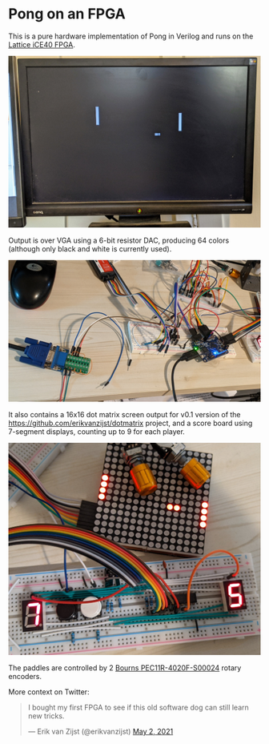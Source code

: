 # Pong on an FPGA

This is a pure hardware implementation of Pong in Verilog and runs on the
[Lattice iCE40 FPGA](https://1bitsquared.com/collections/fpga/products/icebreaker).

![](media/monitor.jpg)

Output is over VGA using a 6-bit resistor DAC, producing 64 colors (although
only black and white is currently used).

![](media/ratsnest.jpg)

It also contains a 16x16 dot matrix screen output for v0.1 version of the
https://github.com/erikvanzijst/dotmatrix project, and a score board using
7-segment displays, counting up to 9 for each player.

![](media/pong.jpg)

The paddles are controlled by 2 [Bourns PEC11R-4020F-S00024](https://www.jameco.com/webapp/wcs/stores/servlet/ProductDisplay?productId=2323551)
rotary encoders.

More context on Twitter:

<blockquote class="twitter-tweet"><p lang="en" dir="ltr">I bought my first FPGA to see if this old software dog can still learn new tricks.</p>&mdash; Erik van Zijst (@erikvanzijst) <a href="https://twitter.com/erikvanzijst/status/1388668730163359747?ref_src=twsrc%5Etfw">May 2, 2021</a></blockquote>
